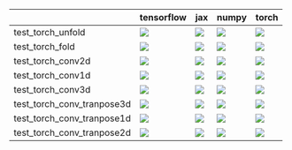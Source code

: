 |                            | tensorflow                                                                                                                                                                             | jax                                                                                                                                                                                    | numpy                                                                                                                                                                                  | torch                                                                                                                                                                                  |
|:---------------------------|:---------------------------------------------------------------------------------------------------------------------------------------------------------------------------------------|:---------------------------------------------------------------------------------------------------------------------------------------------------------------------------------------|:---------------------------------------------------------------------------------------------------------------------------------------------------------------------------------------|:---------------------------------------------------------------------------------------------------------------------------------------------------------------------------------------|
| test_torch_unfold          | <a href="https://github.com/unifyai/ivy/actions/runs/4484017296/jobs/7884017550" rel="noopener noreferrer" target="_blank"><img src=https://img.shields.io/badge/-success-success></a> | <a href="https://github.com/unifyai/ivy/actions/runs/4484017296/jobs/7884017550" rel="noopener noreferrer" target="_blank"><img src=https://img.shields.io/badge/-success-success></a> | <a href="https://github.com/unifyai/ivy/actions/runs/4484017296/jobs/7884017550" rel="noopener noreferrer" target="_blank"><img src=https://img.shields.io/badge/-success-success></a> | <a href="https://github.com/unifyai/ivy/actions/runs/4484017296/jobs/7884017550" rel="noopener noreferrer" target="_blank"><img src=https://img.shields.io/badge/-success-success></a> |
| test_torch_fold            | <a href="https://github.com/unifyai/ivy/actions/runs/4484017296/jobs/7884017550" rel="noopener noreferrer" target="_blank"><img src=https://img.shields.io/badge/-success-success></a> | <a href="https://github.com/unifyai/ivy/actions/runs/4523832826/jobs/7967247310" rel="noopener noreferrer" target="_blank"><img src=https://img.shields.io/badge/-success-success></a> | <a href="https://github.com/unifyai/ivy/actions/runs/4484017296/jobs/7884017550" rel="noopener noreferrer" target="_blank"><img src=https://img.shields.io/badge/-success-success></a> | <a href="https://github.com/unifyai/ivy/actions/runs/4484017296/jobs/7884017550" rel="noopener noreferrer" target="_blank"><img src=https://img.shields.io/badge/-success-success></a> |
| test_torch_conv2d          | <a href="https://github.com/unifyai/ivy/actions/runs/4489086743/jobs/7894491056" rel="noopener noreferrer" target="_blank"><img src=https://img.shields.io/badge/-success-success></a> | <a href="https://github.com/unifyai/ivy/actions/runs/4484017296/jobs/7884017550" rel="noopener noreferrer" target="_blank"><img src=https://img.shields.io/badge/-success-success></a> | <a href="https://github.com/unifyai/ivy/actions/runs/4489086743/jobs/7894490905" rel="noopener noreferrer" target="_blank"><img src=https://img.shields.io/badge/-success-success></a> | <a href="https://github.com/unifyai/ivy/actions/runs/4484017296/jobs/7884017550" rel="noopener noreferrer" target="_blank"><img src=https://img.shields.io/badge/-success-success></a> |
| test_torch_conv1d          | <a href="https://github.com/unifyai/ivy/actions/runs/4489086743/jobs/7894487907" rel="noopener noreferrer" target="_blank"><img src=https://img.shields.io/badge/-success-success></a> | <a href="https://github.com/unifyai/ivy/actions/runs/4484017296/jobs/7884017550" rel="noopener noreferrer" target="_blank"><img src=https://img.shields.io/badge/-success-success></a> | <a href="https://github.com/unifyai/ivy/actions/runs/4489187289/jobs/7894702379" rel="noopener noreferrer" target="_blank"><img src=https://img.shields.io/badge/-success-success></a> | <a href="https://github.com/unifyai/ivy/actions/runs/4484017296/jobs/7884017550" rel="noopener noreferrer" target="_blank"><img src=https://img.shields.io/badge/-success-success></a> |
| test_torch_conv3d          | <a href="https://github.com/unifyai/ivy/actions/runs/4489086743/jobs/7894491056" rel="noopener noreferrer" target="_blank"><img src=https://img.shields.io/badge/-success-success></a> | <a href="https://github.com/unifyai/ivy/actions/runs/4484017296/jobs/7884017550" rel="noopener noreferrer" target="_blank"><img src=https://img.shields.io/badge/-success-success></a> | <a href="https://github.com/unifyai/ivy/actions/runs/4484017296/jobs/7884017550" rel="noopener noreferrer" target="_blank"><img src=https://img.shields.io/badge/-success-success></a> | <a href="https://github.com/unifyai/ivy/actions/runs/4484017296/jobs/7884017550" rel="noopener noreferrer" target="_blank"><img src=https://img.shields.io/badge/-success-success></a> |
| test_torch_conv_tranpose3d | <a href="https://github.com/unifyai/ivy/actions/runs/4484017296/jobs/7884017550" rel="noopener noreferrer" target="_blank"><img src=https://img.shields.io/badge/-success-success></a> | <a href="https://github.com/unifyai/ivy/actions/runs/4484017296/jobs/7884017550" rel="noopener noreferrer" target="_blank"><img src=https://img.shields.io/badge/-success-success></a> | <a href="https://github.com/unifyai/ivy/actions/runs/4484017296/jobs/7884017550" rel="noopener noreferrer" target="_blank"><img src=https://img.shields.io/badge/-success-success></a> | <a href="https://github.com/unifyai/ivy/actions/runs/4484017296/jobs/7884017550" rel="noopener noreferrer" target="_blank"><img src=https://img.shields.io/badge/-success-success></a> |
| test_torch_conv_tranpose1d | <a href="https://github.com/unifyai/ivy/actions/runs/4484017296/jobs/7884017550" rel="noopener noreferrer" target="_blank"><img src=https://img.shields.io/badge/-success-success></a> | <a href="https://github.com/unifyai/ivy/actions/runs/4484017296/jobs/7884017550" rel="noopener noreferrer" target="_blank"><img src=https://img.shields.io/badge/-success-success></a> | <a href="https://github.com/unifyai/ivy/actions/runs/4484017296/jobs/7884017550" rel="noopener noreferrer" target="_blank"><img src=https://img.shields.io/badge/-success-success></a> | <a href="https://github.com/unifyai/ivy/actions/runs/4484017296/jobs/7884017550" rel="noopener noreferrer" target="_blank"><img src=https://img.shields.io/badge/-success-success></a> |
| test_torch_conv_tranpose2d | <a href="https://github.com/unifyai/ivy/actions/runs/4484017296/jobs/7884017550" rel="noopener noreferrer" target="_blank"><img src=https://img.shields.io/badge/-success-success></a> | <a href="https://github.com/unifyai/ivy/actions/runs/4484017296/jobs/7884017550" rel="noopener noreferrer" target="_blank"><img src=https://img.shields.io/badge/-success-success></a> | <a href="https://github.com/unifyai/ivy/actions/runs/4484017296/jobs/7884017550" rel="noopener noreferrer" target="_blank"><img src=https://img.shields.io/badge/-success-success></a> | <a href="https://github.com/unifyai/ivy/actions/runs/4484017296/jobs/7884017550" rel="noopener noreferrer" target="_blank"><img src=https://img.shields.io/badge/-success-success></a> |